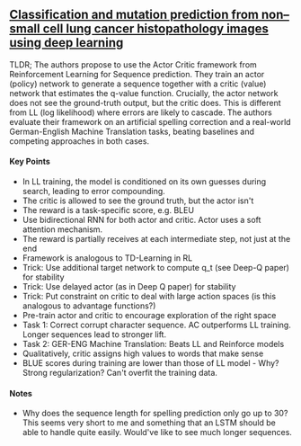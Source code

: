 ## [Classification and mutation prediction from non–small cell lung cancer histopathology images using deep learning](https://www.nature.com/articles/s41591-018-0177-5)

TLDR; The authors propose to use the Actor Critic framework from Reinforcement Learning for Sequence prediction. They train an actor (policy) network to generate a sequence together with a critic (value) network that estimates the q-value function. Crucially, the actor network does not see the ground-truth output, but the critic does. This is different from LL (log likelihood) where errors are likely to cascade. The authors evaluate their framework on an artificial spelling correction and a real-world German-English Machine Translation tasks, beating baselines and competing approaches in both cases.

#### Key Points

- In LL training, the model is conditioned on its own guesses during search, leading to error compounding.
- The critic is allowed to see the ground truth, but the actor isn't
- The reward is a task-specific score, e.g. BLEU
- Use bidirectional RNN for both actor and critic. Actor uses a soft attention mechanism.
- The reward is partially receives at each intermediate step, not just at the end
- Framework is analogous to TD-Learning in RL
- Trick: Use additional target network to compute q_t (see Deep-Q paper) for stability
- Trick: Use delayed actor (as in Deep Q paper) for stability
- Trick: Put constraint on critic to deal with large action spaces (is this analogous to advantage functions?)
- Pre-train actor and critic to encourage exploration of the right space
- Task 1: Correct corrupt character sequence. AC outperforms LL training. Longer sequences lead to stronger lift.
- Task 2: GER-ENG Machine Translation: Beats LL and Reinforce models
- Qualitatively, critic assigns high values to words that make sense
- BLUE scores during training are lower than those of LL model - Why? Strong regularization? Can't overfit the training data.

#### Notes

- Why does the sequence length for spelling prediction only go up to 30? This seems very short to me and something that an LSTM should be able to handle quite easily. Would've like to see much longer sequences.
